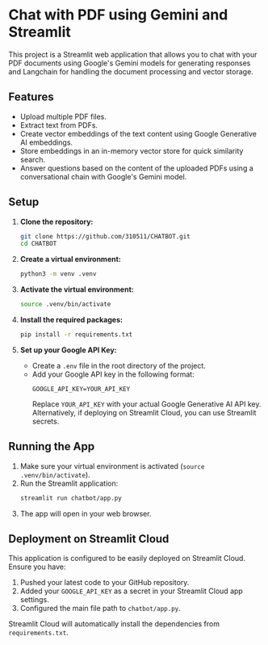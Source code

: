 # Chat with PDF using Gemini and Streamlit

This project is a Streamlit web application that allows you to chat with your PDF documents using Google's Gemini models for generating responses and Langchain for handling the document processing and vector storage.

## Features

* Upload multiple PDF files.
* Extract text from PDFs.
* Create vector embeddings of the text content using Google Generative AI embeddings.
* Store embeddings in an in-memory vector store for quick similarity search.
* Answer questions based on the content of the uploaded PDFs using a conversational chain with Google's Gemini model.

## Setup

1.  **Clone the repository:**
    ```bash
    git clone https://github.com/310511/CHATBOT.git
    cd CHATBOT
    ```

2.  **Create a virtual environment:**
    ```bash
    python3 -m venv .venv
    ```

3.  **Activate the virtual environment:**
    ```bash
    source .venv/bin/activate
    ```

4.  **Install the required packages:**
    ```bash
    pip install -r requirements.txt
    ```

5.  **Set up your Google API Key:**
    - Create a `.env` file in the root directory of the project.
    - Add your Google API key in the following format:
      ```
      GOOGLE_API_KEY=YOUR_API_KEY
      ```
      Replace `YOUR_API_KEY` with your actual Google Generative AI API key. Alternatively, if deploying on Streamlit Cloud, you can use Streamlit secrets.

## Running the App

1.  Make sure your virtual environment is activated (`source .venv/bin/activate`).
2.  Run the Streamlit application:
    ```bash
    streamlit run chatbot/app.py
    ```
3.  The app will open in your web browser.

## Deployment on Streamlit Cloud

This application is configured to be easily deployed on Streamlit Cloud. Ensure you have:

1.  Pushed your latest code to your GitHub repository.
2.  Added your `GOOGLE_API_KEY` as a secret in your Streamlit Cloud app settings.
3.  Configured the main file path to `chatbot/app.py`.

Streamlit Cloud will automatically install the dependencies from `requirements.txt`. 